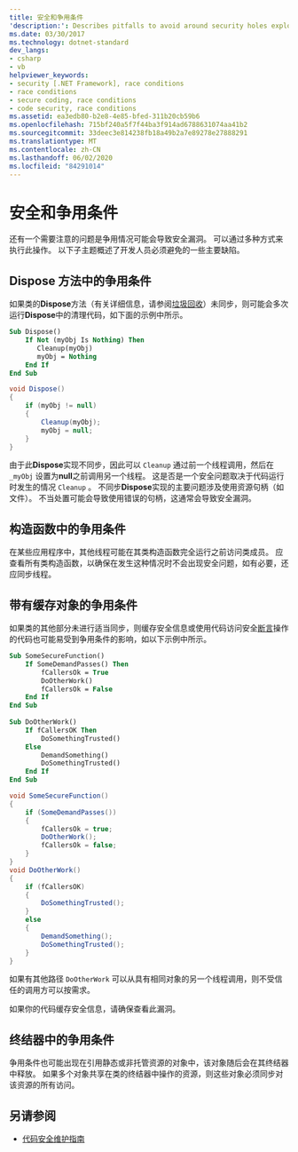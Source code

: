 ```yaml
---
title: 安全和争用条件
'description:': Describes pitfalls to avoid around security holes exploited by race conditions, including dispose methods, constructors, cached objects, and finalizers.
ms.date: 03/30/2017
ms.technology: dotnet-standard
dev_langs:
- csharp
- vb
helpviewer_keywords:
- security [.NET Framework], race conditions
- race conditions
- secure coding, race conditions
- code security, race conditions
ms.assetid: ea3edb80-b2e8-4e85-bfed-311b20cb59b6
ms.openlocfilehash: 715bf240a5f7f44ba3f914ad6788631074aa41b2
ms.sourcegitcommit: 33deec3e814238fb18a49b2a7e89278e27888291
ms.translationtype: MT
ms.contentlocale: zh-CN
ms.lasthandoff: 06/02/2020
ms.locfileid: "84291014"
---
```

# <a name="security-and-race-conditions"></a>安全和争用条件
还有一个需要注意的问题是争用情况可能会导致安全漏洞。 可以通过多种方式来执行此操作。 以下子主题概述了开发人员必须避免的一些主要缺陷。  
  
## <a name="race-conditions-in-the-dispose-method"></a>Dispose 方法中的争用条件  
 如果类的**Dispose**方法（有关详细信息，请参阅[垃圾回收](../garbage-collection/index.md)）未同步，则可能会多次运行**Dispose**中的清理代码，如下面的示例中所示。  
  
```vb  
Sub Dispose()  
    If Not (myObj Is Nothing) Then  
       Cleanup(myObj)  
       myObj = Nothing  
    End If  
End Sub  
```  
  
```csharp  
void Dispose()
{  
    if (myObj != null)
    {  
        Cleanup(myObj);  
        myObj = null;  
    }  
}  
```  
  
 由于此**Dispose**实现不同步，因此可以 `Cleanup` 通过前一个线程调用，然后在 `_myObj` 设置为**null**之前调用另一个线程。 这是否是一个安全问题取决于代码运行时发生的情况 `Cleanup` 。 不同步**Dispose**实现的主要问题涉及使用资源句柄（如文件）。 不当处置可能会导致使用错误的句柄，这通常会导致安全漏洞。  
  
## <a name="race-conditions-in-constructors"></a>构造函数中的争用条件  
 在某些应用程序中，其他线程可能在其类构造函数完全运行之前访问类成员。 应查看所有类构造函数，以确保在发生这种情况时不会出现安全问题，如有必要，还应同步线程。  
  
## <a name="race-conditions-with-cached-objects"></a>带有缓存对象的争用条件  
 如果类的其他部分未进行适当同步，则缓存安全信息或使用代码访问安全[断言](../../framework/misc/using-the-assert-method.md)操作的代码也可能易受到争用条件的影响，如以下示例中所示。  
  
```vb  
Sub SomeSecureFunction()  
    If SomeDemandPasses() Then  
        fCallersOk = True  
        DoOtherWork()  
        fCallersOk = False  
    End If  
End Sub  
  
Sub DoOtherWork()  
    If fCallersOK Then  
        DoSomethingTrusted()  
    Else  
        DemandSomething()  
        DoSomethingTrusted()  
    End If  
End Sub  
```  
  
```csharp  
void SomeSecureFunction()
{  
    if (SomeDemandPasses())
    {  
        fCallersOk = true;  
        DoOtherWork();  
        fCallersOk = false;  
    }  
}  
void DoOtherWork()
{  
    if (fCallersOK)
    {  
        DoSomethingTrusted();  
    }  
    else
    {  
        DemandSomething();  
        DoSomethingTrusted();  
    }  
}  
```  
  
 如果有其他路径 `DoOtherWork` 可以从具有相同对象的另一个线程调用，则不受信任的调用方可以按需求。  
  
 如果你的代码缓存安全信息，请确保查看此漏洞。  
  
## <a name="race-conditions-in-finalizers"></a>终结器中的争用条件  
 争用条件也可能出现在引用静态或非托管资源的对象中，该对象随后会在其终结器中释放。 如果多个对象共享在类的终结器中操作的资源，则这些对象必须同步对该资源的所有访问。  
  
## <a name="see-also"></a>另请参阅

- [代码安全维护指南](secure-coding-guidelines.md)

